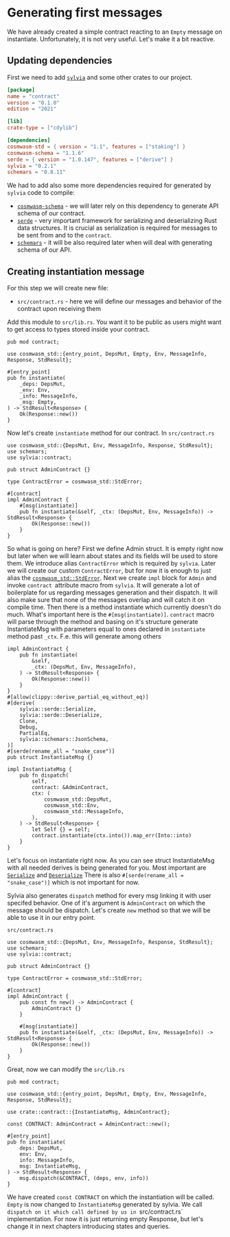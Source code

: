 # Generating first messages

We have already created a simple contract reacting to an `Empty` message on instantiate. Unfortunately, it
is not very useful. Let's make it a bit reactive.

## Updating dependencies

First we need to add [`sylvia`](https://crates.io/crates/sylvia) and some other crates to our project.

```toml
[package]
name = "contract"
version = "0.1.0"
edition = "2021"

[lib]
crate-type = ["cdylib"]

[dependencies]
cosmwasm-std = { version = "1.1", features = ["staking"] }
cosmwasm-schema = "1.1.6"
serde = { version = "1.0.147", features = ["derive"] }
sylvia = "0.2.1"
schemars = "0.8.11"
```

We had to add also some more dependencies required for generated by `sylvia` code to compile:

- [`cosmwasm-schema`](https://docs.rs/cosmwasm-schema/latest/cosmwasm_schema/) - we will later rely
  on this dependency to generate API schema of our contract.
- [`serde`](https://docs.rs/serde/latest/serde/) - very important framework for serializing and
  deserializing Rust data structures. It is crucial as serialization is required for messages to be
  sent from and to the `contract`.
- [`schemars`](https://docs.rs/schemars/latest/schemars/) - it will be also required later when
  will deal with generating schema of our API.

## Creating instantiation message

For this step we will create new file:

- `src/contract.rs` - here we will define our messages and behavior of the contract upon receiving them

Add this module to `src/lib.rs`. You want it to be public as users might want to get access to
types stored inside your contract.

```rust,noplayground
pub mod contract;

use cosmwasm_std::{entry_point, DepsMut, Empty, Env, MessageInfo, Response, StdResult};

#[entry_point]
pub fn instantiate(
    _deps: DepsMut,
    _env: Env,
    _info: MessageInfo,
    _msg: Empty,
) -> StdResult<Response> {
    Ok(Response::new())
}
```

Now let's create `instantiate` method for our contract. In `src/contract.rs`

```rust,noplayground
use cosmwasm_std::{DepsMut, Env, MessageInfo, Response, StdResult};
use schemars;
use sylvia::contract;

pub struct AdminContract {}

type ContractError = cosmwasm_std::StdError;

#[contract]
impl AdminContract {
    #[msg(instantiate)]
    pub fn instantiate(&self, _ctx: (DepsMut, Env, MessageInfo)) -> StdResult<Response> {
        Ok(Response::new())
    }
}
```

So what is going on here? First we define Admin struct. It is empty right now but later when we will
learn about states and its fields will be used to store them.
We introduce alias `ContractError` which is required by `sylvia`. Later we will create our custom
`ContractError`, but for now it is enough to just alias the
[`cosmwasm_std::StdError`](https://docs.rs/cosmwasm-std/latest/cosmwasm_std/enum.StdError.html).
Next we create `impl` block for `Admin` and invoke `contract `attribute macro from `sylvia`. It will
generate a lot of boilerplate for us regarding messages generation and their dispatch. It will also
make sure that none of the messages overlap and will catch it on compile time.
Then there is a method instantiate which currently doesn't do much.
What's important here is the `#[msg(instantiate)]`. `contract` macro will parse through the method
and basing on it's structure generate InstantiateMsg with parameters equal to ones declared in
`instantiate` method past `_ctx`. F.e. this will generate among others

```rust,noplayground
impl AdminContract {
    pub fn instantiate(
        &self,
        _ctx: (DepsMut, Env, MessageInfo),
    ) -> StdResult<Response> {
        Ok(Response::new())
    }
}
#[allow(clippy::derive_partial_eq_without_eq)]
#[derive(
    sylvia::serde::Serialize,
    sylvia::serde::Deserialize,
    Clone,
    Debug,
    PartialEq,
    sylvia::schemars::JsonSchema,
)]
#[serde(rename_all = "snake_case")]
pub struct InstantiateMsg {}

impl InstantiateMsg {
    pub fn dispatch(
        self,
        contract: &AdminContract,
        ctx: (
            cosmwasm_std::DepsMut,
            cosmwasm_std::Env,
            cosmwasm_std::MessageInfo,
        ),
    ) -> StdResult<Response> {
        let Self {} = self;
        contract.instantiate(ctx.into()).map_err(Into::into)
    }
}
```

Let's focus on instantiate right now. As you can see struct InstantiateMsg with all needed derives
is being generated for you. Most important are
[`Serialize`](https://docs.rs/serde/latest/serde/trait.Serialize.html)
and [`Deserialize`](https://docs.rs/serde/latest/serde/trait.Deserialize.html)
There is also `#[serde(rename_all = "snake_case")]` which is not important for now.

Sylvia also generates `dispatch` method for every msg linking it with user specifed behavior. One of
it's argument is `AdminContract` on which the message should be dispatch. Let's create `new` method
so that we will be able to use it in our entry point.

`src/contract.rs`

```rust,noplayground
use cosmwasm_std::{DepsMut, Env, MessageInfo, Response, StdResult};
use schemars;
use sylvia::contract;

pub struct AdminContract {}

type ContractError = cosmwasm_std::StdError;

#[contract]
impl AdminContract {
    pub const fn new() -> AdminContract {
        AdminContract {}
    }

    #[msg(instantiate)]
    pub fn instantiate(&self, _ctx: (DepsMut, Env, MessageInfo)) -> StdResult<Response> {
        Ok(Response::new())
    }
}
```

Great, now we can modify the `src/lib.rs`

```rust,noplayground
pub mod contract;

use cosmwasm_std::{entry_point, DepsMut, Empty, Env, MessageInfo, Response, StdResult};

use crate::contract::{InstantiateMsg, AdminContract};

const CONTRACT: AdminContract = AdminContract::new();

#[entry_point]
pub fn instantiate(
    deps: DepsMut,
    env: Env,
    info: MessageInfo,
    msg: InstantiateMsg,
) -> StdResult<Response> {
    msg.dispatch(&CONTRACT, (deps, env, info))
}
```

We have created `const CONTRACT` on which the instantiation will be called.
`Empty` is now changed to `InstantiateMsg` generated by sylvia. We call `dispatch on it which call defined by us in `src/contract.rs\` implementation.
For now it is just returning empty Response, but let's change it in next chapters introducing states
and queries.
